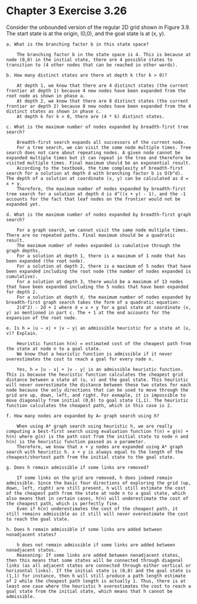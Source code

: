 # Chapter 3 Exercise 3.26

Consider the unbounded version of the regular 2D grid shown in Figure 3.9. The start
state is at the origin, (0,0), and the goal state is at (x, y).

    a. What is the branching factor b in this state space?

        The branching factor b in the state space is 4. This is because at node (0,0) in the initial state, there are 4 possible states to transition to (4 other nodes that can be reached in other words).

    b. How many distinct states are there at depth k (for k > 0)? 

        At depth 1, we know that there are 4 distinct states (the current frontier at depth 1) because 4 new nodes have been expanded from the root node as shown in phase a.
        At depth 2, we know that there are 8 distinct states (the current frontier ar depth 2) because 8 new nodes have been expanded from the 4 distinct states as shown in phase c.
        At depth k for k > 0, there are (4 * k) distinct states.

    c. What is the maximum number of nodes expanded by breadth-first tree search? 

        Breadth-first search expands all successors of the current node.
        For a tree search, we can visit the same node multiple times. Tree search does not care about repeating nodes. A given node cannot be expanded multiple times but it can repeat in the tree and therefore be visited multiple times. Final maximum should be an exponential result.
        According to the textbook, the time complexity of breadth-first search for a solution at depth d with branching factor b is O(b^d). The depth of a solution at coordinate (x, y) can be calculated as d = x + y. 
        Therefore, the maximum number of nodes expanded by breadth-first tree search for a solution at depth d is 4^((x + y) - 1), and the -1 accounts for the fact that leaf nodes on the frontier would not be expanded yet.

    d. What is the maximum number of nodes expanded by breadth-first graph search? 

        For a graph search, we cannot visit the same node multiple times. There are no repeated paths. Final maximum should be a quadratic result.
        The maximum number of nodes expanded is cumulative through the graph depths.
        For a solution at depth 1, there is a maximum of 1 node that has been expanded (the root node).
        For a solution at depth 2, there is a maximum of 5 nodes that have been expanded including the root node (the number of nodes expanded is cumulative). 
        For a solution at depth 3, there would be a maximum of 13 nodes that have been expanded including the 5 nodes that have been expanded for depth 2.
        For a solution at depth d, the maximum number of nodes expanded by breadth-first graph search takes the form of a quadratic equation:
        2(d^2) - 2d + 1 where d = x + y for a goal state at coordinate (x, y) as mentioned in part c. The + 1 at the end accounts for the expansion of the root node.

    e. Is h = |u − x| + |v − y| an admissible heuristic for a state at (u, v)? Explain.

        Heuristic function h(n) = estimated cost of the cheapest path from the state at node n to a goal state.
        We know that a heuristic function is admissible if it never overestimates the cost to reach a goal for every node n.

        Yes, h = |u - x| + |v - y| is an admissible heuristic function. This is because the heuristic function calculates the cheapest grid distance between a state at (u, v) and the goal state. This heuristic will never overestimate the distance between these two states for each node because the only directions that can be used to move through the grid are up, down, left, and right. For exmaple, it is impossible to move diagonally from initial (0,0) to goal state (1,1). The heuristic function calculates the cheapest path, which in this case is 2. 

    f. How many nodes are expanded by A∗ graph search using h?

        When using A* graph search using heuristic h, we are really computing a best-first search using evaluation function f(n) = g(n) + h(n) where g(n) is the path cost from the initial state to node n and h(n) is the heuristic function passed as a parameter.
        Therefore, we know that x + y nodes are expanded using A* graph search with heuristic h. x + y is always equal to the length of the cheapest/shortest path from the initial state to the goal state.

    g. Does h remain admissible if some links are removed?

        If some links on the grid are removed, h does indeed remain admissible. Since the basic four directions of exploring the grid (up, down, left, right) are still present, h will still estimate the cost of the cheapest path from the state at node n to a goal state, which also means that in certain cases, h(n) will underestimate the cost of the cheapest path, which is perfectly fine.
        Even if h(n) underestimates the cost of the cheapest path, it still remains admissible as it still will never overestimate the cost to reach the goal state.

    h. Does h remain admissible if some links are added between nonadjacent states?

        h does not remain admissible if some links are added between nonadjacent states. 
        Reasoning: If some links are added between nonadjacent states, then this means that some states will be connected through diagonal links (as all adjacent states are connected through either vertical or horizontal links). If the initial state is (0,0) and the goal state is (1,1) for instance, then h will still produce a path length estimate of 2 while the cheapest path length is actually 1. Thus, there is at least one case where the heuristic h overestimates the cost to reach a goal state from the initial state, which means that h cannot be admissible.